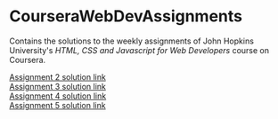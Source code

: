 # CourseraWebDevAssignments
Contains the solutions to the weekly assignments of John Hopkins University's <i>HTML, CSS and Javascript for Web Developers</i> course on Coursera.

[Assignment 2 solution link](https://ramaravishankar.github.io/CourseraWebDevAssignments/module2-assignment/)</br>
[Assignment 3 solution link](https://ramaravishankar.github.io/CourseraWebDevAssignments/module3-assignment/)</br>
[Assignment 4 solution link](https://ramaravishankar.github.io/CourseraWebDevAssignments/module4-assignment/)</br>
[Assignment 5 solution link](https://ramaravishankar.github.io/CourseraWebDevAssignments/module5-assignment/)

